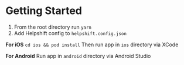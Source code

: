 # Getting Started

 1. From the root directory run `yarn`  
 2. Add Helpshift config to  `helpshift.config.json`

**For iOS**
`cd ios && pod install`
Then run app in `ios`  directory via XCode

**For Android**
Run app in `android` directory via Android Studio